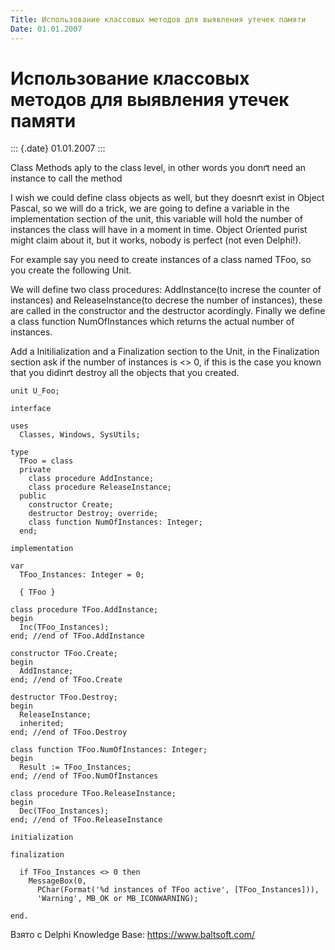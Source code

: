 ```yaml
---
Title: Использование классовых методов для выявления утечек памяти
Date: 01.01.2007
---
```



Использование классовых методов для выявления утечек памяти
===========================================================

::: {.date}
01.01.2007
:::

Class Methods aply to the class level, in other words you donґt need an
instance to call the method

I wish we could define class objects as well, but they doesnґt exist in
Object Pascal, so we will do a trick, we are going to define a variable
in the implementation section of the unit, this variable will hold the
number of instances the class will have in a moment in time. Object
Oriented purist might claim about it, but it works, nobody is perfect
(not even Delphi!).

For example say you need to create instances of a class named TFoo, so
you create the following Unit.

We will define two class procedures: AddInstance(to increse the counter
of instances) and ReleaseInstance(to decrese the number of instances),
these are called in the constructor and the destructor acordingly.
Finally we define a class function NumOfInstances which returns the
actual number of instances.

Add a Initilialization and a Finalization section to the Unit, in the
Finalization section ask if the number of instances is \<\> 0, if this
is the case you known that you didinґt destroy all the objects that you
created.

    unit U_Foo;
     
    interface
     
    uses
      Classes, Windows, SysUtils;
     
    type
      TFoo = class
      private
        class procedure AddInstance;
        class procedure ReleaseInstance;
      public
        constructor Create;
        destructor Destroy; override;
        class function NumOfInstances: Integer;
      end;
     
    implementation
     
    var
      TFoo_Instances: Integer = 0;
     
      { TFoo }
     
    class procedure TFoo.AddInstance;
    begin
      Inc(TFoo_Instances);
    end; //end of TFoo.AddInstance
     
    constructor TFoo.Create;
    begin
      AddInstance;
    end; //end of TFoo.Create
     
    destructor TFoo.Destroy;
    begin
      ReleaseInstance;
      inherited;
    end; //end of TFoo.Destroy
     
    class function TFoo.NumOfInstances: Integer;
    begin
      Result := TFoo_Instances;
    end; //end of TFoo.NumOfInstances
     
    class procedure TFoo.ReleaseInstance;
    begin
      Dec(TFoo_Instances);
    end; //end of TFoo.ReleaseInstance
     
    initialization
     
    finalization
     
      if TFoo_Instances <> 0 then
        MessageBox(0,
          PChar(Format('%d instances of TFoo active', [TFoo_Instances])),
          'Warning', MB_OK or MB_ICONWARNING);
     
    end.

Взято с Delphi Knowledge Base: <https://www.baltsoft.com/>
